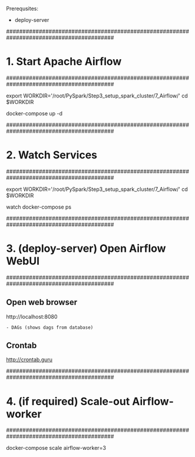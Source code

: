 Prerequsites:
- deploy-server

#########################################################################################
# 1. Start Apache Airflow
#########################################################################################

export WORKDIR='/root/PySpark/Step3_setup_spark_cluster/7_Airflow/'
cd $WORKDIR

docker-compose up -d

#########################################################################################
# 2. Watch Services
#########################################################################################

export WORKDIR='/root/PySpark/Step3_setup_spark_cluster/7_Airflow/'
cd $WORKDIR

watch docker-compose ps

#########################################################################################
# 3. (deploy-server) Open Airflow WebUI
#########################################################################################

## Open web browser
http://localhost:8080

    - DAGs (shows dags from database)
    
## Crontab
http://crontab.guru

#########################################################################################
# 4. (if required) Scale-out Airflow-worker
#########################################################################################

docker-compose scale airflow-worker=3


